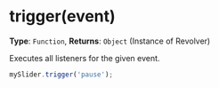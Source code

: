 # trigger(event)

**Type**: `Function`, **Returns**: `Object` (Instance of Revolver)

Executes all listeners for the given event.

```javascript
mySlider.trigger('pause');
```
